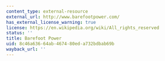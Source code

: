 ```yaml
---
content_type: external-resource
external_url: http://www.barefootpower.com/
has_external_license_warning: true
license: https://en.wikipedia.org/wiki/All_rights_reserved
status: ''
title: Barefoot Power
uid: 8c46a636-64ab-4674-80ed-a732bdbab69b
wayback_url: ''
---
```

